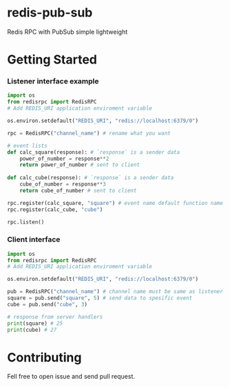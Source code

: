 # redis-pub-sub

Redis RPC with PubSub simple lightweight

# Getting Started

### Listener interface example
```python
import os
from redisrpc import RedisRPC
# Add REDIS_URI application enviroment variable

os.environ.setdefault("REDIS_URI", "redis://localhost:6379/0")

rpc = RedisRPC("channel_name") # rename what you want

# event lists
def calc_square(response): # `response` is a sender data
    power_of_number = response**2
    return power_of_number # sent to client
    
def calc_cube(response): # `response` is a sender data
    cube_of_number = response**3
    return cube_of_number # sent to client

rpc.register(calc_square, "square") # event name default function name
rpc.register(calc_cube, "cube")

rpc.listen()
```
### Client interface
```python
import os
from redisrpc import RedisRPC
# Add REDIS_URI application enviroment variable

os.environ.setdefault("REDIS_URI", "redis://localhost:6379/0")

pub = RedisRPC("channel_name") # channel name must be same as listener
square = pub.send("square", 5) # send data to spesific event 
cube = pub.send("cube", 3) 

# response from server handlers
print(square) # 25
print(cube) # 27
```

# Contributing
Fell free to open issue and send pull request.
